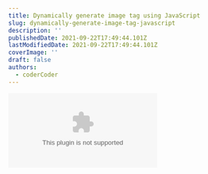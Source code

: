 ```yaml
---
title: Dynamically generate image tag using JavaScript
slug: dynamically-generate-image-tag-javascript
description: ''
publishedDate: 2021-09-22T17:49:44.101Z
lastModifiedDate: 2021-09-22T17:49:44.101Z
coverImage: ''
draft: false
authors:
  - coderCoder
---
```


<Embed
  type="youtube"
  url="https://youtu.be/wYALykLb5oY?t=1991"
  title="Dynamically generate image tag using JavaScript"
/>
